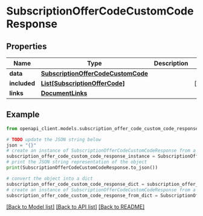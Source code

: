 # SubscriptionOfferCodeCustomCodeResponse


## Properties

Name | Type | Description | Notes
------------ | ------------- | ------------- | -------------
**data** | [**SubscriptionOfferCodeCustomCode**](SubscriptionOfferCodeCustomCode.md) |  | 
**included** | [**List[SubscriptionOfferCode]**](SubscriptionOfferCode.md) |  | [optional] 
**links** | [**DocumentLinks**](DocumentLinks.md) |  | 

## Example

```python
from openapi_client.models.subscription_offer_code_custom_code_response import SubscriptionOfferCodeCustomCodeResponse

# TODO update the JSON string below
json = "{}"
# create an instance of SubscriptionOfferCodeCustomCodeResponse from a JSON string
subscription_offer_code_custom_code_response_instance = SubscriptionOfferCodeCustomCodeResponse.from_json(json)
# print the JSON string representation of the object
print(SubscriptionOfferCodeCustomCodeResponse.to_json())

# convert the object into a dict
subscription_offer_code_custom_code_response_dict = subscription_offer_code_custom_code_response_instance.to_dict()
# create an instance of SubscriptionOfferCodeCustomCodeResponse from a dict
subscription_offer_code_custom_code_response_from_dict = SubscriptionOfferCodeCustomCodeResponse.from_dict(subscription_offer_code_custom_code_response_dict)
```
[[Back to Model list]](../README.md#documentation-for-models) [[Back to API list]](../README.md#documentation-for-api-endpoints) [[Back to README]](../README.md)


